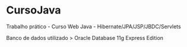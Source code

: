 # CursoJava
Trabalho prático - Curso Web Java - Hibernate/JPA/JSP/JBDC/Servlets

Banco de dados utilizado > Oracle Database 11g Express Edition
